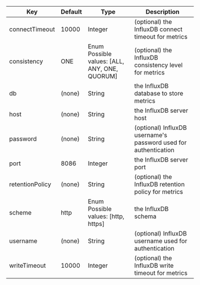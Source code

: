 | Key | Default | Type | Description |
|-----|---------|------|-------------|
| connectTimeout | 10000 | Integer | (optional) the InfluxDB connect timeout for metrics |
| consistency | ONE | Enum<br>Possible values: [ALL, ANY, ONE, QUORUM] | (optional) the InfluxDB consistency level for metrics |
| db | (none) | String | the InfluxDB database to store metrics |
| host | (none) | String | the InfluxDB server host |
| password | (none) | String | (optional) InfluxDB username's password used for authentication |
| port | 8086 | Integer | the InfluxDB server port |
| retentionPolicy | (none) | String | (optional) the InfluxDB retention policy for metrics |
| scheme | http | Enum<br>Possible values: [http, https] | the InfluxDB schema |
| username | (none) | String | (optional) InfluxDB username used for authentication |
| writeTimeout | 10000 | Integer | (optional) the InfluxDB write timeout for metrics |
